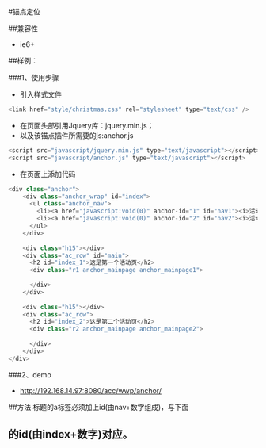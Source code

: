 #锚点定位

##兼容性

* ie6+


##样例：

###1、使用步骤
* 引入样式文件

```javascript
<link href="style/christmas.css" rel="stylesheet" type="text/css" />
```
* 在页面头部引用Jquery库：jquery.min.js；
* 以及该锚点插件所需要的js:anchor.js

```javascript
<script src="javascript/jquery.min.js" type="text/javascript"></script>
<script src="javascript/anchor.js" type="text/javascript"></script>
```
 
* 在页面上添加代码

```javascript
<div class="anchor">
    <div class="anchor_wrap" id="index">
      <ul class="anchor_nav">
        <li><a href="javascript:void(0)" anchor-id="1" id="nav1"><i>活动</i><strong>1</strong></a></li>
        <li><a href="javascript:void(0)" anchor-id="2" id="nav2"><i>活动</i><strong>2</strong></a></li>
      </ul>
    </div>
    
    <div class="h15"></div>
    <div class="ac_row" id="main">
      <h2 id="index_1">这是第一个活动页</h2>
      <div class="r1 anchor_mainpage anchor_mainpage1">
      
      </div>
    </div>
    
    <div class="h15"></div>
    <div class="ac_row">
      <h2 id="index_2">这是第二个活动页</h2>
      <div class="r2 anchor_mainpage anchor_mainpage2">
       
      </div>
    </div>
</div>
```
###2、demo
* http://192.168.14.97:8080/acc/wwp/anchor/

##方法
    标题的a标签必须加上id(由nav+数字组成)，与下面<h2>的id(由index+数字)对应。

        

